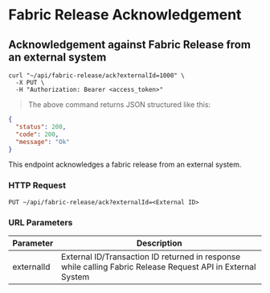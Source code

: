 # Fabric Release Acknowledgement

## Acknowledgement against Fabric Release from an external system

```shell
curl "~/api/fabric-release/ack?externalId=1000" \
  -X PUT \
  -H "Authorization: Bearer <access_token>"
```

> The above command returns JSON structured like this:

```json
{
  "status": 200,
  "code": 200,
  "message": "Ok"
}
```

This endpoint acknowledges a fabric release from an external system.

### HTTP Request

`PUT ~/api/fabric-release/ack?externalId=<External ID>`

### URL Parameters

| Parameter  | Description                                                                                                 |
|------------|-------------------------------------------------------------------------------------------------------------|
| externalId | External ID/Transaction ID returned in response while calling Fabric Release Request API in External System |
